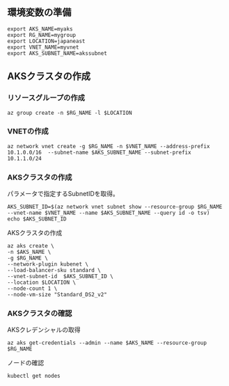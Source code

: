 ## 環境変数の準備

```
export AKS_NAME=myaks
export RG_NAME=mygroup
export LOCATION=japaneast
export VNET_NAME=myvnet
export AKS_SUBNET_NAME=akssubnet
```


## AKSクラスタの作成

### リソースグループの作成

```
az group create -n $RG_NAME -l $LOCATION
```

### VNETの作成

```
az network vnet create -g $RG_NAME -n $VNET_NAME --address-prefix 10.1.0.0/16  --subnet-name $AKS_SUBNET_NAME --subnet-prefix 10.1.1.0/24
```

### AKSクラスタの作成

パラメータで指定するSubnetIDを取得。

```
AKS_SUBNET_ID=$(az network vnet subnet show --resource-group $RG_NAME --vnet-name $VNET_NAME --name $AKS_SUBNET_NAME --query id -o tsv)
echo $AKS_SUBNET_ID
```

AKSクラスタの作成

```
az aks create \
-n $AKS_NAME \
-g $RG_NAME \
--network-plugin kubenet \
--load-balancer-sku standard \
--vnet-subnet-id  $AKS_SUBNET_ID \
--location $LOCATION \
--node-count 1 \
--node-vm-size "Standard_DS2_v2"
```

### AKSクラスタの確認
AKSクレデンシャルの取得

```
az aks get-credentials --admin --name $AKS_NAME --resource-group $RG_NAME
```

ノードの確認
```
kubectl get nodes
```
